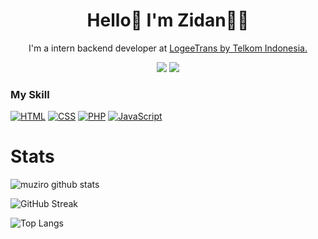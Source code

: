 <h1 align="center">
Hello👋 I'm Zidan👨‍💻
</h1>

<p align="center">
  I'm a intern backend developer at <a href="https://logeetrans.com">LogeeTrans by Telkom Indonesia.</a>
</p>
<p align="center">
  <a href="https://www.linkedin.com/in/muamar-zidan-tri-antoro-b64918243/"><img src="https://img.shields.io/badge/-Linkedin-blue?style=for-the-badge&logo=Linkedin" /></a>
  <a href="https://www.instagram.com/muziro_01/"><img src="https://img.shields.io/badge/Instagram-E4405F?style=for-the-badge&logo=instagram&logoColor=white" /></a>


### My Skill


[![HTML](https://img.shields.io/badge/-HTML-000?&logo=html5)](https://github.com/muamarzidan?tab=repositories&q=&type=&language=html5)
[![CSS](https://img.shields.io/badge/-CSS-000?&logo=css3&logoColor=007ACC)](https://github.com/muamarzidan?tab=repositories&q=&type=&language=css)
[![PHP](https://img.shields.io/badge/-PHP-000?&logo=PHP&logoColor=4479A1)](https://github.com/muamarzidan?tab=repositories&q=&type=&language=PHP)
[![JavaScript](https://img.shields.io/badge/-JavaScript-000?&logo=JavaScript&logoColor=ddc508)](https://github.com/muamarzidan?tab=repositories&q=&type=&language=javascript)



# Stats
 ![muziro github stats](https://github-readme-stats.vercel.app/api?username=muamarzidan&show_icons=true&count_private=true&theme=tokyonight)
  
  ![GitHub Streak](https://github-readme-streak-stats.herokuapp.com?user=muamarzidan&theme=tokyonight)
  
  ![Top Langs](https://github-readme-stats.vercel.app/api/top-langs/?username=muamarzidan&layout=compact&theme=tokyonight)


